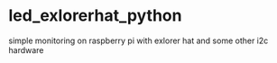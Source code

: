 # led_exlorerhat_python
simple monitoring on raspberry pi with exlorer hat and some other i2c hardware
